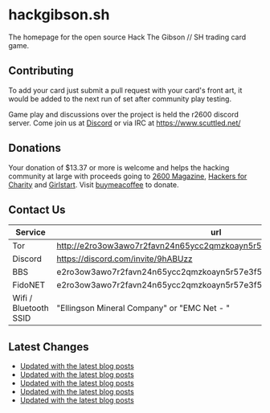 # hackgibson.sh
The homepage for the open source Hack The Gibson // SH trading card game.


## Contributing

To add your card just submit a pull request with your card's front art, it would be added to the next run of set after community play testing.

Game play and discussions over the project is held the r2600 discord server. Come join us at [Discord](https://discord.com/invite/9hABUzz) or via IRC at https://www.scuttled.net/


## Donations

Your donation of $13.37 or more is welcome and helps the hacking community at large with proceeds going to [2600 Magazine](https://2600.com/), [Hackers for Charity](https://hackersforcharity.org) and [Girlstart](https://girlstart.org).  Visit [buymeacoffee](https://www.buymeacoffee.com/hackgibson.sh) to donate.


## Contact Us

Service | url
-|-
Tor | http://e2ro3ow3awo7r2favn24n65ycc2qmzkoayn5r57e3f56nvjwdcgg32ad.onion
Discord | https://discord.com/invite/9hABUzz
BBS | e2ro3ow3awo7r2favn24n65ycc2qmzkoayn5r57e3f56nvjwdcgg32ad.onion:23
FidoNET | e2ro3ow3awo7r2favn24n65ycc2qmzkoayn5r57e3f56nvjwdcgg32ad.onion:24554
Wifi / Bluetooth SSID | "Ellingson Mineral Company" or "EMC Net - <fidonet address>"

## Latest Changes
<!-- BLOG-POST-LIST:START -->
- [Updated with the latest blog posts](https://github.com/DFW2600/hackgibson.sh/commit/d1f667e79cb53d22126b3e4dc258a6f7a9eb7e1b)
- [Updated with the latest blog posts](https://github.com/DFW2600/hackgibson.sh/commit/c668af8ac634757bbb41336640bd3f7430406b4f)
- [Updated with the latest blog posts](https://github.com/DFW2600/hackgibson.sh/commit/fdcab7b7da5c493565d400b45a7b69a5aeadd4e0)
- [Updated with the latest blog posts](https://github.com/DFW2600/hackgibson.sh/commit/3efa1758bcc9a7c8eb0f77a15b41159d8dd0c96e)
- [Updated with the latest blog posts](https://github.com/DFW2600/hackgibson.sh/commit/99895d5d7cea8baf761d579afe66bcd3753a01a7)
<!-- BLOG-POST-LIST:END -->
